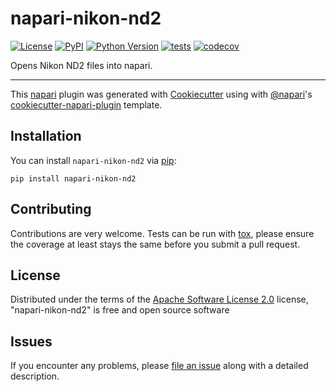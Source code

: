 # napari-nikon-nd2

[![License](https://img.shields.io/pypi/l/napari-nikon-nd2.svg?color=green)](https://github.com/cwood1967/napari-nikon-nd2/raw/master/LICENSE)
[![PyPI](https://img.shields.io/pypi/v/napari-nikon-nd2.svg?color=green)](https://pypi.org/project/napari-nikon-nd2)
[![Python Version](https://img.shields.io/pypi/pyversions/napari-nikon-nd2.svg?color=green)](https://python.org)
[![tests](https://github.com/cwood1967/napari-nikon-nd2/workflows/tests/badge.svg)](https://github.com/cwood1967/napari-nikon-nd2/actions)
[![codecov](https://codecov.io/gh/cwood1967/napari-nikon-nd2/branch/master/graph/badge.svg)](https://codecov.io/gh/cwood1967/napari-nikon-nd2)

Opens Nikon ND2 files into napari.

----------------------------------

This [napari] plugin was generated with [Cookiecutter] using with [@napari]'s [cookiecutter-napari-plugin] template.

<!--
Don't miss the full getting started guide to set up your new package:
https://github.com/napari/cookiecutter-napari-plugin#getting-started

and review the napari docs for plugin developers:
https://napari.org/docs/plugins/index.html
-->

## Installation

You can install `napari-nikon-nd2` via [pip]:

    pip install napari-nikon-nd2

## Contributing

Contributions are very welcome. Tests can be run with [tox], please ensure
the coverage at least stays the same before you submit a pull request.

## License

Distributed under the terms of the [Apache Software License 2.0] license,
"napari-nikon-nd2" is free and open source software

## Issues

If you encounter any problems, please [file an issue] along with a detailed description.

[napari]: https://github.com/napari/napari
[Cookiecutter]: https://github.com/audreyr/cookiecutter
[@napari]: https://github.com/napari
[MIT]: http://opensource.org/licenses/MIT
[BSD-3]: http://opensource.org/licenses/BSD-3-Clause
[GNU GPL v3.0]: http://www.gnu.org/licenses/gpl-3.0.txt
[GNU LGPL v3.0]: http://www.gnu.org/licenses/lgpl-3.0.txt
[Apache Software License 2.0]: http://www.apache.org/licenses/LICENSE-2.0
[Mozilla Public License 2.0]: https://www.mozilla.org/media/MPL/2.0/index.txt
[cookiecutter-napari-plugin]: https://github.com/napari/cookiecutter-napari-plugin
[file an issue]: https://github.com/cwood1967/napari-nikon-nd2/issues
[napari]: https://github.com/napari/napari
[tox]: https://tox.readthedocs.io/en/latest/
[pip]: https://pypi.org/project/pip/
[PyPI]: https://pypi.org/
